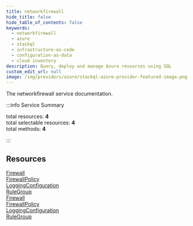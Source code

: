```yaml
---
title: networkfirewall
hide_title: false
hide_table_of_contents: false
keywords:
  - networkfirewall
  - azure
  - stackql
  - infrastructure-as-code
  - configuration-as-data
  - cloud inventory
description: Query, deploy and manage Azure resources using SQL
custom_edit_url: null
image: /img/providers/azure/stackql-azure-provider-featured-image.png
---
```


The networkfirewall service documentation.

:::info Service Summary

<div class="row">
<div class="providerDocColumn">
<span>total resources:&nbsp;<b>4</b></span><br />
<span>total selectable resources:&nbsp;<b>4</b></span><br />
<span>total methods:&nbsp;<b>4</b></span><br />
</div>
</div>

:::

## Resources
<div class="row">
<div class="providerDocColumn">
<a href="/providers/azure/networkfirewall/Firewall/">Firewall</a><br />
<a href="/providers/azure/networkfirewall/FirewallPolicy/">FirewallPolicy</a><br />
<a href="/providers/azure/networkfirewall/LoggingConfiguration/">LoggingConfiguration</a><br />
<a href="/providers/azure/networkfirewall/RuleGroup/">RuleGroup</a>
</div>
<div class="providerDocColumn">
<a href="/providers/azure/networkfirewall/Firewall/">Firewall</a><br />
<a href="/providers/azure/networkfirewall/FirewallPolicy/">FirewallPolicy</a><br />
<a href="/providers/azure/networkfirewall/LoggingConfiguration/">LoggingConfiguration</a><br />
<a href="/providers/azure/networkfirewall/RuleGroup/">RuleGroup</a>
</div>
</div>